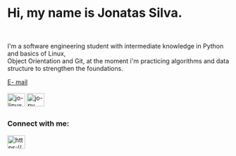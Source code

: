  <strong><h1>Hi, my name is Jonatas Silva.</h1></strong><br>
 
 <p>
    I'm a software engineering student with intermediate knowledge in Python and basics of Linux,<br>
    Object Orientation and Git, at the moment i'm practicing algorithms and data structure to strengthen the foundations.
 </p>
 <a href=mailto:jonatassilvaemanuel@gmail.com?subject=Contact HTML">E- mail</a>


<div style="display: inline_block"><br>
 <img align="center" alt="jo-linux" height="30" width="40" src="https://cdn.jsdelivr.net/gh/devicons/devicon/icons/linux/linux-original.svg" />
 <img align="center" alt="jo-py" height="30" width="40" src="https://cdn.jsdelivr.net/gh/devicons/devicon/icons/python/python-original.svg" />
          
          
          
          
 
</div>

##
<h3 align="left">Connect with me:</h3>
<p align="left">
<a href="https://linkedin.com/in/https://www.linkedin.com/in/jonatasemanuell/" target="blank"><img align="center" src="https://raw.githubusercontent.com/rahuldkjain/github-profile-readme-generator/master/src/images/icons/Social/linked-in-alt.svg" alt="https://www.linkedin.com/in/jonatasemanuell/" height="30" width="40" /></a>
</p>


